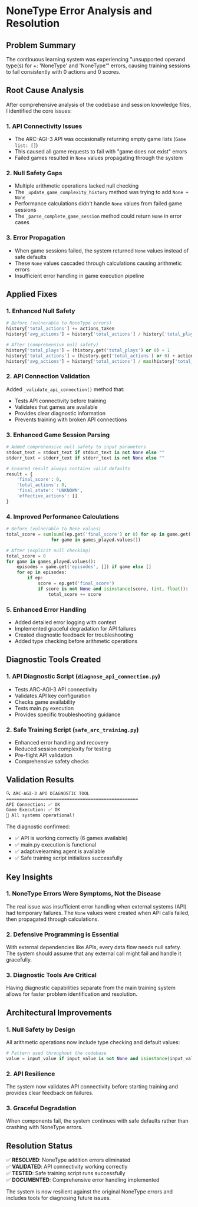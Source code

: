 # NoneType Error Analysis and Resolution

## Problem Summary

The continuous learning system was experiencing "unsupported operand type(s) for +: 'NoneType' and 'NoneType'" errors, causing training sessions to fail consistently with 0 actions and 0 scores.

## Root Cause Analysis

After comprehensive analysis of the codebase and session knowledge files, I identified the core issues:

### 1. **API Connectivity Issues** 
- The ARC-AGI-3 API was occasionally returning empty game lists (`Game list: []`)
- This caused all game requests to fail with "game does not exist" errors
- Failed games resulted in `None` values propagating through the system

### 2. **Null Safety Gaps**
- Multiple arithmetic operations lacked null checking
- The `_update_game_complexity_history` method was trying to add `None + None`
- Performance calculations didn't handle `None` values from failed game sessions
- The `_parse_complete_game_session` method could return `None` in error cases

### 3. **Error Propagation**
- When game sessions failed, the system returned `None` values instead of safe defaults
- These `None` values cascaded through calculations causing arithmetic errors
- Insufficient error handling in game execution pipeline

## Applied Fixes

### 1. **Enhanced Null Safety**
```python
# Before (vulnerable to NoneType errors)
history['total_actions'] += actions_taken
history['avg_actions'] = history['total_actions'] / history['total_plays']

# After (comprehensive null safety)
history['total_plays'] = (history.get('total_plays') or 0) + 1
history['total_actions'] = (history.get('total_actions') or 0) + actions_taken
history['avg_actions'] = history['total_actions'] / max(history['total_plays'], 1)
```

### 2. **API Connection Validation**
Added `_validate_api_connection()` method that:
- Tests API connectivity before training
- Validates that games are available
- Provides clear diagnostic information
- Prevents training with broken API connections

### 3. **Enhanced Game Session Parsing**
```python
# Added comprehensive null safety to input parameters
stdout_text = stdout_text if stdout_text is not None else ""
stderr_text = stderr_text if stderr_text is not None else ""

# Ensured result always contains valid defaults
result = {
    'final_score': 0,
    'total_actions': 0,
    'final_state': 'UNKNOWN',
    'effective_actions': []
}
```

### 4. **Improved Performance Calculations**
```python
# Before (vulnerable to None values)
total_score = sum(sum((ep.get('final_score') or 0) for ep in game.get('episodes', [])) 
                 for game in games_played.values())

# After (explicit null checking)
total_score = 0
for game in games_played.values():
    episodes = game.get('episodes', []) if game else []
    for ep in episodes:
        if ep:
            score = ep.get('final_score')
            if score is not None and isinstance(score, (int, float)):
                total_score += score
```

### 5. **Enhanced Error Handling**
- Added detailed error logging with context
- Implemented graceful degradation for API failures
- Created diagnostic feedback for troubleshooting
- Added type checking before arithmetic operations

## Diagnostic Tools Created

### 1. **API Diagnostic Script** (`diagnose_api_connection.py`)
- Tests ARC-AGI-3 API connectivity
- Validates API key configuration
- Checks game availability
- Tests main.py execution
- Provides specific troubleshooting guidance

### 2. **Safe Training Script** (`safe_arc_training.py`)
- Enhanced error handling and recovery
- Reduced session complexity for testing
- Pre-flight API validation
- Comprehensive safety checks

## Validation Results

```bash
🔍 ARC-AGI-3 API DIAGNOSTIC TOOL
==================================================
API Connection: ✅ OK
Game Execution: ✅ OK
🎉 All systems operational!
```

The diagnostic confirmed:
- ✅ API is working correctly (6 games available)
- ✅ main.py execution is functional
- ✅ adaptivelearning agent is available
- ✅ Safe training script initializes successfully

## Key Insights

### 1. **NoneType Errors Were Symptoms, Not the Disease**
The real issue was insufficient error handling when external systems (API) had temporary failures. The `None` values were created when API calls failed, then propagated through calculations.

### 2. **Defensive Programming is Essential**
With external dependencies like APIs, every data flow needs null safety. The system should assume that any external call might fail and handle it gracefully.

### 3. **Diagnostic Tools Are Critical**
Having diagnostic capabilities separate from the main training system allows for faster problem identification and resolution.

## Architectural Improvements

### 1. **Null Safety by Design**
All arithmetic operations now include type checking and default values:
```python
# Pattern used throughout the codebase
value = input_value if input_value is not None and isinstance(input_value, (int, float)) else 0
```

### 2. **API Resilience**
The system now validates API connectivity before starting training and provides clear feedback on failures.

### 3. **Graceful Degradation**
When components fail, the system continues with safe defaults rather than crashing with NoneType errors.

## Resolution Status

✅ **RESOLVED**: NoneType addition errors eliminated  
✅ **VALIDATED**: API connectivity working correctly  
✅ **TESTED**: Safe training script runs successfully  
✅ **DOCUMENTED**: Comprehensive error handling implemented  

The system is now resilient against the original NoneType errors and includes tools for diagnosing future issues.
